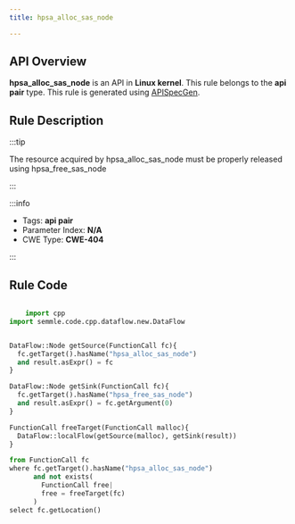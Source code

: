 ```yaml
---
title: hpsa_alloc_sas_node

---
```



## API Overview
**hpsa_alloc_sas_node** is an API in **Linux kernel**. This rule belongs to the **api pair** type. This rule is generated using [APISpecGen](../../tools/APISpecGen).
## Rule Description

:::tip

The resource acquired by hpsa_alloc_sas_node must be properly released using hpsa_free_sas_node

:::

:::info

- Tags: **api pair**
- Parameter Index: **N/A**
- CWE Type: **CWE-404**

:::

## Rule Code
```python

    import cpp
import semmle.code.cpp.dataflow.new.DataFlow


DataFlow::Node getSource(FunctionCall fc){
  fc.getTarget().hasName("hpsa_alloc_sas_node")
  and result.asExpr() = fc
}

DataFlow::Node getSink(FunctionCall fc){
  fc.getTarget().hasName("hpsa_free_sas_node")
  and result.asExpr() = fc.getArgument(0)
}

FunctionCall freeTarget(FunctionCall malloc){
  DataFlow::localFlow(getSource(malloc), getSink(result))
}

from FunctionCall fc
where fc.getTarget().hasName("hpsa_alloc_sas_node")
      and not exists(
        FunctionCall free| 
        free = freeTarget(fc)
      )
select fc.getLocation()

    
```